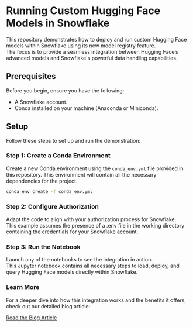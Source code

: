 # Running Custom Hugging Face Models in Snowflake

This repository demonstrates how to deploy and run custom Hugging Face models within Snowflake using its new model registry feature.  
The focus is to provide a seamless integration between Hugging Face’s advanced models and Snowflake's powerful data handling capabilities.

## Prerequisites

Before you begin, ensure you have the following:
- A Snowflake account.
- Conda installed on your machine (Anaconda or Miniconda).

## Setup

Follow these steps to set up and run the demonstration:

### Step 1: Create a Conda Environment

Create a new Conda environment using the `conda_env.yml` file provided in this repository. This environment will contain all the necessary dependencies for the project.

```bash
conda env create -f conda_env.yml
```

### Step 2: Configure Authorization
Adapt the code to align with your authorization process for Snowflake.  
This example assumes the presence of a .env file in the working directory containing the credentials for your Snowflake account.

### Step 3: Run the Notebook
Launch any of the notebooks to see the integration in action.  
This Jupyter notebook contains all necessary steps to load, deploy, and query Hugging Face models directly within Snowflake.

### Learn More
For a deeper dive into how this integration works and the benefits it offers, check out our detailed blog article:

[Read the Blog Article](https://medium.com/@michaelgorkow/custom-embedding-models-from-hugging-face-in-snowflake-fd9cc79e25c8)


